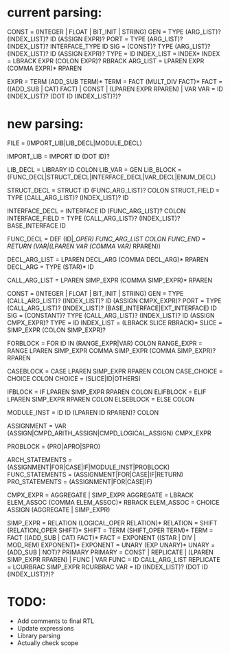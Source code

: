 # current parsing:

CONST = (INTEGER | FLOAT | BIT_INIT | STRING)
GEN = TYPE (ARG_LIST)? (INDEX_LIST)? ID (ASSIGN EXPR)?
PORT = TYPE (ARG_LIST)? (INDEX_LIST)? INTERFACE_TYPE ID
SIG = (CONST)? TYPE (ARG_LIST)? (INDEX_LIST)? ID (ASSIGN EXPR)?
TYPE = ID
INDEX_LIST = INDEX*
INDEX = LBRACK EXPR (COLON EXPR)? RBRACK
ARG_LIST = LPAREN EXPR (COMMA EXPR)* RPAREN

EXPR = TERM (ADD_SUB TERM)*
TERM = FACT (MULT_DIV FACT)*
FACT = ((ADD_SUB | CAT) FACT) | CONST | (LPAREN EXPR RPAREN) | VAR
VAR = ID (INDEX_LIST)? (DOT ID (INDEX_LIST)?)?


# new parsing:

FILE = (IMPORT_LIB|LIB_DECL|MODULE_DECL)

IMPORT_LIB = IMPORT ID (DOT ID)?

LIB_DECL = LIBRARY ID COLON
LIB_VAR  = GEN
LIB_BLOCK = (FUNC_DECL|STRUCT_DECL|INTERFACE_DECL|VAR_DECL|ENUM_DECL)

STRUCT_DECL = STRUCT ID (FUNC_ARG_LIST)? COLON
STRUCT_FIELD = TYPE (CALL_ARG_LIST)? (INDEX_LIST)? ID

INTERFACE_DECL = INTERFACE ID (FUNC_ARG_LIST)? COLON
INTERFACE_FIELD = TYPE (CALL_ARG_LIST)? (INDEX_LIST)? BASE_INTERFACE ID

FUNC_DECL = DEF (ID|*_OPER) FUNC_ARG_LIST COLON
FUNC_END = RETURN (VAR|(LPAREN VAR (COMMA VAR)* RPAREN))

DECL_ARG_LIST = LPAREN DECL_ARG (COMMA DECL_ARG)* RPAREN
DECL_ARG = TYPE (STAR)* ID

CALL_ARG_LIST = LPAREN SIMP_EXPR (COMMA SIMP_EXPR)* RPAREN

CONST = (INTEGER | FLOAT | BIT_INIT | STRING)
GEN = TYPE (CALL_ARG_LIST)? (INDEX_LIST)? ID (ASSIGN CMPX_EXPR)?
PORT = TYPE (CALL_ARG_LIST)? (INDEX_LIST)? (BASE_INTERFACE|EXT_INTERFACE) ID
SIG = (CONSTANT)? TYPE (CALL_ARG_LIST)? (INDEX_LIST)? ID (ASSIGN CMPX_EXPR)?
TYPE = ID
INDEX_LIST = (LBRACK SLICE RBRACK)*
SLICE = SIMP_EXPR (COLON SIMP_EXPR)?

FORBLOCK = FOR ID IN (RANGE_EXPR|VAR) COLON
RANGE_EXPR = RANGE LPAREN SIMP_EXPR COMMA SIMP_EXPR (COMMA SIMP_EXPR)? RPAREN

CASEBLOCK = CASE LPAREN SIMP_EXPR RPAREN COLON
CASE_CHOICE = CHOICE COLON
CHOICE = (SLICE|ID|OTHERS)

IFBLOCK   = IF LPAREN SIMP_EXPR RPAREN COLON
ELIFBLOCK = ELIF LPAREN SIMP_EXPR RPAREN COLON
ELSEBLOCK = ELSE COLON

MODULE_INST = ID ID (LPAREN ID RPAREN)? COLON

ASSIGNMENT = VAR (ASSIGN|CMPD_ARITH_ASSIGN|CMPD_LOGICAL_ASSIGN) CMPX_EXPR

PROBLOCK = (PRO|APRO|SPRO)

ARCH_STATEMENTS = (ASSIGNMENT|FOR|CASE|IF|MODULE_INST|PROBLOCK)
FUNC_STATEMENTS = (ASSIGNMENT|FOR|CASE|IF|RETURN)
PRO_STATEMENTS  = (ASSIGNMENT|FOR|CASE|IF)

CMPX_EXPR = AGGREGATE | SIMP_EXPR
AGGREGATE = LBRACK ELEM_ASSOC (COMMA ELEM_ASSOC)* RBRACK
ELEM_ASSOC = CHOICE ASSIGN (AGGREGATE | SIMP_EXPR)

SIMP_EXPR = RELATION (LOGICAL_OPER RELATION)*
RELATION = SHIFT (RELATION_OPER SHIFT)*
SHIFT = TERM (SHIFT_OPER TERM)*
TERM = FACT ((ADD_SUB | CAT) FACT)*
FACT = EXPONENT ((STAR | DIV | MOD_REM) EXPONENT)*
EXPONENT = UNARY (EXP UNARY)*
UNARY = (ADD_SUB | NOT)? PRIMARY
PRIMARY = CONST | REPLICATE | (LPAREN SIMP_EXPR RPAREN) | FUNC | VAR
FUNC = ID CALL_ARG_LIST
REPLICATE = LCURBRAC SIMP_EXPR RCURBRAC
VAR = ID (INDEX_LIST)? (DOT ID (INDEX_LIST)?)?

# TODO:
- Add comments to final RTL
- Update expressions
- Library parsing
- Actually check scope
